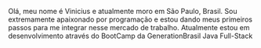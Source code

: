 Olá, meu nome é Vinicius e atualmente moro em São Paulo, Brasil. Sou extremamente apaixonado por programação e estou dando meus primeiros passos para me integrar nesse mercado de trabalho.
Atualmente estou em desenvolvimento através do BootCamp da GenerationBrasil Java Full-Stack 

